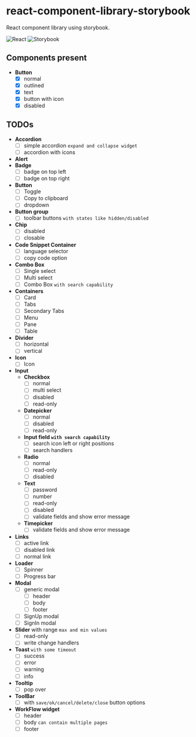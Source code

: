 # react-component-library-storybook

React component library using storybook.

![React](https://img.shields.io/badge/react-%2320232a.svg?style=for-the-badge&logo=react&logoColor=%2361DAFB)
![Storybook](https://img.shields.io/badge/-Storybook-FF4785?style=for-the-badge&logo=storybook&logoColor=white)

## Components present

- **Button**
  - [x] normal
  - [x] outlined
  - [x] text
  - [x] button with icon
  - [x] disabled

## TODOs

- **Accordion**
  - [ ] simple accordion `expand and collapse widget`
  - [ ] accordion with icons
- **Alert**
- **Badge**
  - [ ] badge on top left
  - [ ] badge on top right
- **Button**
  - [ ] Toggle
  - [ ] Copy to clipboard
  - [ ] dropdown
- **Button group**
  - [ ] toolbar buttons `with states like hidden/disabled`
- **Chip**
  - [ ] disabled
  - [ ] closable
- **Code Snippet Container**
  - [ ] language selector
  - [ ] copy code option
- **Combo Box**
  - [ ] Single select
  - [ ] Multi select
  - [ ] Combo Box `with search capability`
- **Containers**
  - [ ] Card
  - [ ] Tabs
  - [ ] Secondary Tabs
  - [ ] Menu
  - [ ] Pane
  - [ ] Table
- **Divider**
  - [ ] horizontal
  - [ ] vertical
- **Icon**
  - [ ] Icon
- **Input**
  - **Checkbox**
    - [ ] normal
    - [ ] multi select
    - [ ] disabled
    - [ ] read-only
  - **Datepicker**
    - [ ] normal
    - [ ] disabled
    - [ ] read-only
  - **Input field `with search capability`**
    - [ ] search icon left or right positions
    - [ ] search handlers
  - **Radio**
    - [ ] normal
    - [ ] read-only
    - [ ] disabled
  - **Text**
    - [ ] password
    - [ ] number
    - [ ] read-only
    - [ ] disabled
    - [ ] validate fields and show error message
  - **Timepicker**
    - [ ] validate fields and show error message
- **Links**
  - [ ] active link
  - [ ] disabled link
  - [ ] normal link
- **Loader**
  - [ ] Spinner
  - [ ] Progress bar
- **Modal**
  - [ ] generic modal
    - [ ] header
    - [ ] body
    - [ ] footer
  - [ ] SignUp modal
  - [ ] SignIn modal
- **Slider** with range `max and min values`
  - [ ] read-only
  - [ ] write change handlers
- **Toast** `with some timeout`
  - [ ] success
  - [ ] error
  - [ ] warning
  - [ ] info
- **Tooltip**
  - [ ] pop over
- **ToolBar**
  - [ ] with `save/ok/cancel/delete/close` button options
- **WorkFlow widget**
  - [ ] header
  - [ ] body `can contain multiple pages`
  - [ ] footer
